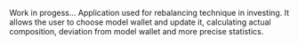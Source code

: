 Work in progess...
Application used for rebalancing technique in investing. It allows the user to choose model wallet and update it, calculating actual composition, deviation from model wallet and more precise statistics. 
